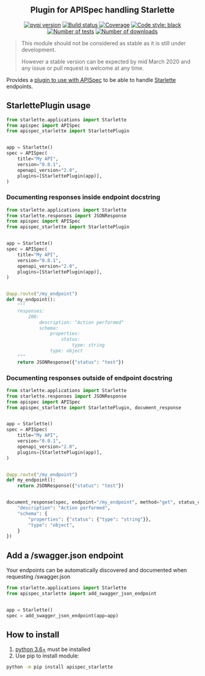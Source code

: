 <h2 align="center">Plugin for APISpec handling Starlette</h2>

<p align="center">
<a href="https://pypi.org/project/apispec_starlette/"><img alt="pypi version" src="https://img.shields.io/pypi/v/apispec_starlette"></a>
<a href="https://travis-ci.com/Colin-b/apispec_starlette"><img alt="Build status" src="https://api.travis-ci.com/Colin-b/apispec_starlette.svg?branch=master"></a>
<a href="https://travis-ci.com/Colin-b/apispec_starlette"><img alt="Coverage" src="https://img.shields.io/badge/coverage-100%25-brightgreen"></a>
<a href="https://github.com/psf/black"><img alt="Code style: black" src="https://img.shields.io/badge/code%20style-black-000000.svg"></a>
<a href="https://travis-ci.com/Colin-b/apispec_starlette"><img alt="Number of tests" src="https://img.shields.io/badge/tests-11 passed-blue"></a>
<a href="https://pypi.org/project/apispec_starlette/"><img alt="Number of downloads" src="https://img.shields.io/pypi/dm/apispec_starlette"></a>
</p>

> This module should not be considered as stable as it is still under development.
>
> However a stable version can be expected by mid March 2020 and any issue or pull request is welcome at any time.

Provides a [plugin to use with APISpec](https://apispec.readthedocs.io/en/stable/using_plugins.html) to be able to handle [Starlette](https://www.starlette.io) endpoints.

## StarlettePlugin usage

```python
from starlette.applications import Starlette
from apispec import APISpec
from apispec_starlette import StarlettePlugin


app = Starlette()
spec = APISpec(
    title="My API",
    version="0.0.1",
    openapi_version="2.0",
    plugins=[StarlettePlugin(app)],
)
```

### Documenting responses inside endpoint docstring

```python
from starlette.applications import Starlette
from starlette.responses import JSONResponse
from apispec import APISpec
from apispec_starlette import StarlettePlugin


app = Starlette()
spec = APISpec(
    title="My API",
    version="0.0.1",
    openapi_version="2.0",
    plugins=[StarlettePlugin(app)],
)


@app.route("/my_endpoint")
def my_endpoint():
    """
    responses:
        200:
            description: "Action performed"
            schema:
                properties:
                    status:
                        type: string
                type: object
    """
    return JSONResponse({"status": "test"})
```

### Documenting responses outside of endpoint docstring

```python
from starlette.applications import Starlette
from starlette.responses import JSONResponse
from apispec import APISpec
from apispec_starlette import StarlettePlugin, document_response


app = Starlette()
spec = APISpec(
    title="My API",
    version="0.0.1",
    openapi_version="2.0",
    plugins=[StarlettePlugin(app)],
)


@app.route("/my_endpoint")
def my_endpoint():
    return JSONResponse({"status": "test"})


document_response(spec, endpoint="/my_endpoint", method="get", status_code=200, response={
    "description": "Action performed",
    "schema": {
        "properties": {"status": {"type": "string"}},
        "type": "object",
    }
})
```

## Add a /swagger.json endpoint

Your endpoints can be automatically discovered and documented when requesting /swagger.json

```python
from starlette.applications import Starlette
from apispec_starlette import add_swagger_json_endpoint


app = Starlette()
spec = add_swagger_json_endpoint(app=app)
```

## How to install
1. [python 3.6+](https://www.python.org/downloads/) must be installed
2. Use pip to install module:
```sh
python -m pip install apispec_starlette
```
